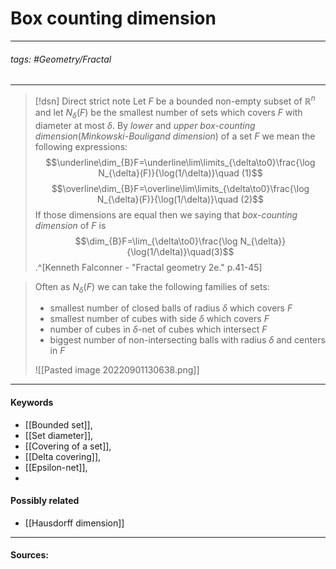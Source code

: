 # Box counting dimension
***
###### tags: #Geometry/Fractal 
***
>[!dsn] Direct strict note
>Let $F$ be a bounded non-empty subset of $\mathbb{R}^{n}$ and let $N_{\delta}(F)$ be the smallest number of sets which covers $F$ with diameter at most $\delta$. By *lower* and *upper box-counting dimension*(*Minkowski-Bouligand dimension*) of a set $F$ we mean the following expressions:
>$$\underline\dim_{B}F=\underline\lim\limits_{\delta\to0}\frac{\log N_{\delta}(F)}{\log(1/\delta)}\quad (1)$$
>$$\overline\dim_{B}F=\overline\lim\limits_{\delta\to0}\frac{\log N_{\delta}(F)}{\log(1/\delta)}\quad (2)$$
>If those dimensions are equal then we saying that *box-counting dimension* of $F$ is
>$$\dim_{B}F=\lim_{\delta\to0}\frac{\log N_{\delta}}{\log(1/\delta)}\quad(3)$$.^[Kenneth Falconner - "Fractal geometry 2e." p.41-45]

>Often as $N_{\delta}(F)$ we can take the following families of sets:
>- smallest number of closed balls of radius $\delta$ which covers $F$
>- smallest number of cubes with side $\delta$ which covers $F$
>- number of cubes in $\delta$-net of cubes which intersect $F$
>- biggest number of non-intersecting balls with radius $\delta$ and centers in $F$
>  
>![[Pasted image 20220901130638.png]]


***
#### Keywords
- [[Bounded set]],
- [[Set diameter]],
- [[Covering of a set]],
- [[Delta covering]],
- [[Epsilon-net]],
- 
#### Possibly related
- [[Hausdorff dimension]]
***
#### Sources: